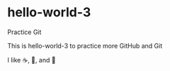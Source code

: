 # hello-world-3
Practice Git

This is hello-world-3 to practice more GitHub and Git

I like ☕, 🍪, and 🎵
